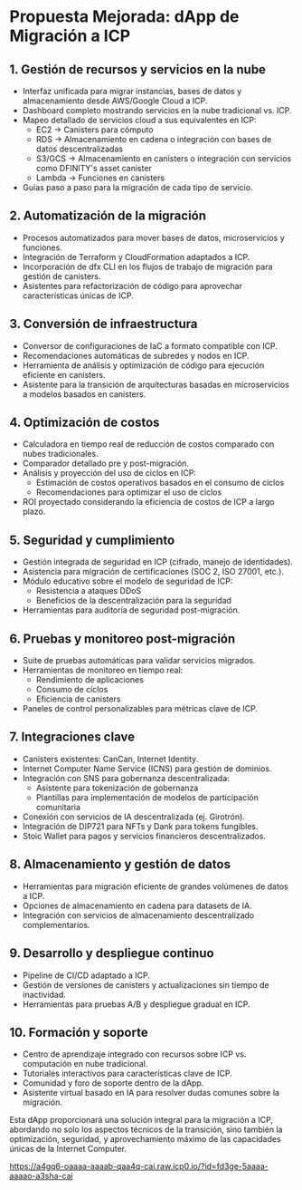 # Propuesta Mejorada: dApp de Migración a ICP

## 1. Gestión de recursos y servicios en la nube
- Interfaz unificada para migrar instancias, bases de datos y almacenamiento desde AWS/Google Cloud a ICP.
- Dashboard completo mostrando servicios en la nube tradicional vs. ICP.
- Mapeo detallado de servicios cloud a sus equivalentes en ICP:
  - EC2 → Canisters para cómputo
  - RDS → Almacenamiento en cadena o integración con bases de datos descentralizadas
  - S3/GCS → Almacenamiento en canisters o integración con servicios como DFINITY's asset canister
  - Lambda → Funciones en canisters
- Guías paso a paso para la migración de cada tipo de servicio.

## 2. Automatización de la migración
- Procesos automatizados para mover bases de datos, microservicios y funciones.
- Integración de Terraform y CloudFormation adaptados a ICP.
- Incorporación de dfx CLI en los flujos de trabajo de migración para gestión de canisters.
- Asistentes para refactorización de código para aprovechar características únicas de ICP.

## 3. Conversión de infraestructura
- Conversor de configuraciones de IaC a formato compatible con ICP.
- Recomendaciones automáticas de subredes y nodos en ICP.
- Herramienta de análisis y optimización de código para ejecución eficiente en canisters.
- Asistente para la transición de arquitecturas basadas en microservicios a modelos basados en canisters.

## 4. Optimización de costos
- Calculadora en tiempo real de reducción de costos comparado con nubes tradicionales.
- Comparador detallado pre y post-migración.
- Análisis y proyección del uso de ciclos en ICP:
  - Estimación de costos operativos basados en el consumo de ciclos
  - Recomendaciones para optimizar el uso de ciclos
- ROI proyectado considerando la eficiencia de costos de ICP a largo plazo.

## 5. Seguridad y cumplimiento
- Gestión integrada de seguridad en ICP (cifrado, manejo de identidades).
- Asistencia para migración de certificaciones (SOC 2, ISO 27001, etc.).
- Módulo educativo sobre el modelo de seguridad de ICP:
  - Resistencia a ataques DDoS
  - Beneficios de la descentralización para la seguridad
- Herramientas para auditoría de seguridad post-migración.

## 6. Pruebas y monitoreo post-migración
- Suite de pruebas automáticas para validar servicios migrados.
- Herramientas de monitoreo en tiempo real:
  - Rendimiento de aplicaciones
  - Consumo de ciclos
  - Eficiencia de canisters
- Paneles de control personalizables para métricas clave de ICP.

## 7. Integraciones clave
- Canisters existentes: CanCan, Internet Identity.
- Internet Computer Name Service (ICNS) para gestión de dominios.
- Integración con SNS para gobernanza descentralizada:
  - Asistente para tokenización de gobernanza
  - Plantillas para implementación de modelos de participación comunitaria
- Conexión con servicios de IA descentralizada (ej. Girotrón).
- Integración de DIP721 para NFTs y Dank para tokens fungibles.
- Stoic Wallet para pagos y servicios financieros descentralizados.

## 8. Almacenamiento y gestión de datos
- Herramientas para migración eficiente de grandes volúmenes de datos a ICP.
- Opciones de almacenamiento en cadena para datasets de IA.
- Integración con servicios de almacenamiento descentralizado complementarios.

## 9. Desarrollo y despliegue continuo
- Pipeline de CI/CD adaptado a ICP.
- Gestión de versiones de canisters y actualizaciones sin tiempo de inactividad.
- Herramientas para pruebas A/B y despliegue gradual en ICP.

## 10. Formación y soporte
- Centro de aprendizaje integrado con recursos sobre ICP vs. computación en nube tradicional.
- Tutoriales interactivos para características clave de ICP.
- Comunidad y foro de soporte dentro de la dApp.
- Asistente virtual basado en IA para resolver dudas comunes sobre la migración.

Esta dApp proporcionará una solución integral para la migración a ICP, abordando no solo los aspectos técnicos de la transición, sino también la optimización, seguridad, y aprovechamiento máximo de las capacidades únicas de la Internet Computer.


 https://a4gq6-oaaaa-aaaab-qaa4q-cai.raw.icp0.io/?id=fd3ge-5aaaa-aaaao-a3sha-cai
